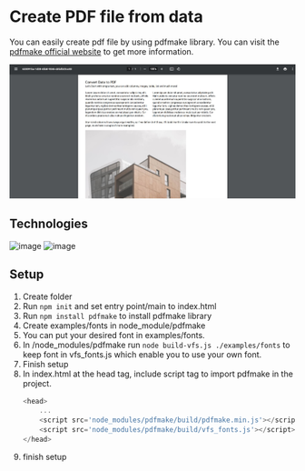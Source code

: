 # Create PDF file from data
You can easily create pdf file by using pdfmake library. You can visit the [pdfmake official website](https://pdfmake.github.io/docs/0.1/) to get more information.

![image](convert-to-pdf-thumbnail.jpg)

## Technologies
![image](https://img.shields.io/badge/HTML5-E34F26?style=for-the-badge&logo=html5&logoColor=white)
![image](https://img.shields.io/badge/JavaScript-F7DF1E?style=for-the-badge&logo=javascript&logoColor=black)

## Setup
1. Create folder
2. Run `npm init` and set entry point/main to index.html
3. Run `npm install pdfmake` to install pdfmake library
4. Create examples/fonts in node_module/pdfmake
5. You can put your desired font in examples/fonts.
6. In /node_modules/pdfmake run `node build-vfs.js ./examples/fonts` to keep font in vfs_fonts.js which enable you to use your own font.
7. Finish setup
8. In index.html at the head tag, include script tag to import pdfmake in the project.
    ```javascript
    <head>
        ...
        <script src='node_modules/pdfmake/build/pdfmake.min.js'></script>
        <script src='node_modules/pdfmake/build/vfs_fonts.js'></script>
    </head>
    ```
9. finish setup